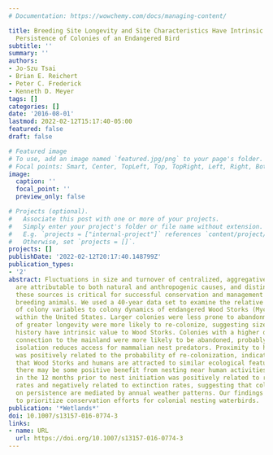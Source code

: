 ```yaml
---
# Documentation: https://wowchemy.com/docs/managing-content/

title: Breeding Site Longevity and Site Characteristics Have Intrinsic Value for Predicting
  Persistence of Colonies of an Endangered Bird
subtitle: ''
summary: ''
authors:
- Jo-Szu Tsai
- Brian E. Reichert
- Peter C. Frederick
- Kenneth D. Meyer
tags: []
categories: []
date: '2016-08-01'
lastmod: 2022-02-12T15:17:40-05:00
featured: false
draft: false

# Featured image
# To use, add an image named `featured.jpg/png` to your page's folder.
# Focal points: Smart, Center, TopLeft, Top, TopRight, Left, Right, BottomLeft, Bottom, BottomRight.
image:
  caption: ''
  focal_point: ''
  preview_only: false

# Projects (optional).
#   Associate this post with one or more of your projects.
#   Simply enter your project's folder or file name without extension.
#   E.g. `projects = ["internal-project"]` references `content/project/deep-learning/index.md`.
#   Otherwise, set `projects = []`.
projects: []
publishDate: '2022-02-12T20:17:40.148799Z'
publication_types:
- '2'
abstract: Fluctuations in size and turnover of centralized, aggregative breeding locations
  are attributable to both natural and anthropogenic causes, and distinguishing between
  these sources is critical for successful conservation and management of colonially
  breeding animals. We used a 40-year data set to examine the relative importance
  of colony variables to colony dynamics of endangered Wood Storks (Mycteria americana)
  within the United States. Larger colonies were less prone to abandonment and those
  of greater longevity were more likely to re-colonize, suggesting size and previous
  history have intrinsic value to Wood Storks. Colonies with a higher degree of physical
  connection to the mainland were more likely to be abandoned, probably because the
  isolation reduces access for mammalian nest predators. Proximity to human activity
  was positively related to the probability of re-colonization, indicating either
  that Wood Storks and humans are attracted to similar ecological features, or that
  there may be some positive benefit from nesting near human activities. Local rainfall
  in the 12 months prior to nest initiation was positively related to re-colonization
  rates and negatively related to extinction rates, suggesting that colony-site effects
  on persistence are mediated by annual weather patterns. Our findings present means
  to prioritize conservation efforts for colonial nesting waterbirds.
publication: '*Wetlands*'
doi: 10.1007/s13157-016-0774-3
links:
- name: URL
  url: https://doi.org/10.1007/s13157-016-0774-3
---
```

